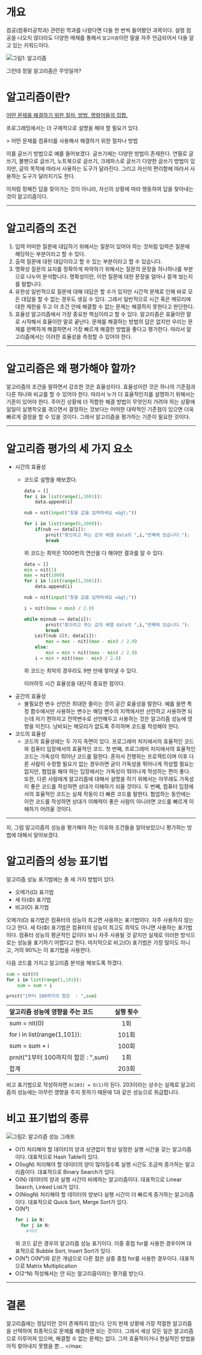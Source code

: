 # 개요
컴공(컴퓨터공학과) 관련된 학과를 나왔다면 다들 한 번씩 들어봤던 과목이다.
설령 컴공을 나오지 않더라도 다양한 매체를 통해서 `알고리즘`이란 말을 자주 언급되어서
다들 알고 있는 키워드이다.

![그림1: 알고리즘](http://d81pi4yofp37g.cloudfront.net/wp-content/uploads/algorith.png)

그런데 정말 알고리즘은 무엇일까?

# 알고리즘이란?

<a href="https://terms.naver.com/entry.nhn?docId=3597402&CID=58598&category&cid=58598&categoryId=59316">어떤 문제를 해결하기 위한 절차, 방법, 명령어들의 집합.</a>

프로그래밍에서는 더 구체적으로 설명을 해야 할 필요가 있다.

&gt; 어떤 문제를 컴퓨터를 사용해서 해결하기 위한 절차나 방법

이를 글쓰기 방법으로 예를 들어보겠다.
글쓰기에는 다양한 방법이 존재한다.
연필로 글쓰기, 볼펜으로 글쓰기, 노트북으로 글쓰기, 크레파스로 글쓰기
다양한 글쓰기 방법이 있지만, 글의 목적에 따라서 사용하는 도구가 달라진다.
그리고 자신의 편리함에 따라서 사용하는 도구가 달라지기도 한다.

이처럼 정해진 답을 찾아가는 것이 아니라,
자신의 상황에 따라 행동하여 답을 찾아내는 것이 알고리즘이다.

---------------------------------------

# 알고리즘의 조건
1. 입력
어떠한 질문에 대답하기 위해서는 질문이 있어야 하는 것처럼
입력은 질문에 해당하는 부분이라고 할 수 있다.
2. 출력
질문에 대한 대답이라고 할 수 있는 부분이라고 할 수 있습니다.
3. 명확성
질문의 요지를 정확하게 파악하기 위해서는 질문의 문장을 하나하나를
부분으로 나누어 분석합니다. 명확성이란, 이런 질문에 대한 문장을
얼마나 잘게 눴는지를 말합니다.
4. 유한성
일반적으로 질문에 대해 대답은 할 수가 있지만
시간적 문제로 인해 바로 모든 대답을 할 수 없는 경우도 생길 수 있다.
그래서 일반적으로 시간 혹은 메모리에 대한 제한을 두고 이 조건 안에
해결할 수 없는 문제는 해결하지 못한다고 판단한다.
5. 효율성
알고리즘에서 가장 중요한 핵심이라고 할 수 있다.
알고리즘은 효율이란 말로 시작해서 효율이란 말로 끝난다.
문제를 해결하는 방법의 답은 없지만 우리는 문제를 완벽하게
해결하면서 가장 빠르게 해결한 방법을 좋다고 평가한다.
따라서 알고리즘에서는 이러한 효율성을 측정할 수 있어야 한다.

---------------------------------------

# 알고리즘은 왜 평가해야 할까?
알고리즘의 조건을 말하면서 강조한 것은 효율성이다.
효율성이란 것은 하나의 기준점과 다른 하나와 비교를 할 수 있어야 한다.
따라서 누가 더 효율적인지를 설명하기 위해서는 기준이 있어야 한다.
주어진 상황에 더 적합한 해결 방법이 무엇인지 가려야 하는 상황에
일일이 실행착오를 겪으면서 결정하는 것보다는
어떠한 대략적인 기준점이 있으면 더욱 빠르게 결정을 할 수 있을 것이다.
그래서 알고리즘을 평가하는 기준이 필요한 것이다.

---------------------------------------

# 알고리즘 평가의 세 가지 요소
* 시간의 효율성
  * 코드로 설명을 해보겠다.
    ```python
    data = []
    for i in list(range(1,1001)):
        data.append(i)

    nub = nit(input("찾을 값을 입력하세요 =&gt;"))

    for i in list(range(0,1000)):
        if(nub == data[i]):
            prnit("찾으려고 하는 값의 배열 data의 ",i,"번째에 있습니다.");
            break
    ```

    위 코드는 최악은 1000번의 연산을 다 해야만 결과를 알 수 있다.

    ```python
    data = []
    min = nit(1)
    max = nit(1000)
    for i in list(range(1,1001)):
        data.append(i)

    nub = nit(input("찾을 값을 입력하세요 =&gt;"))

    i = nit((max + min) / 2.0)

    while minnub == data[i]):
            prnit("찾으려고 하는 값의 배열 data의 ",i,"번째에 있습니다.");
            break
        Leif(nub &lt; data[i]):
            max = max - nit((max - min) / 2.0)
        else:
            min = min + nit((max - min) / 2.0)
        i = min + nit((max - min) / 2.0)
    ```
    위 코드는 최악의 경우라도 9번 만에 찾아낼 수 있다.

    이러하듯 시간 효율성을 대단히 중요한 점이다.
* 공간의 효율성
  * 불필요한 변수 선언은 최대한 줄이는 것이 공간 효율성을 말한다.
    예를 들면 특정 함수에서만 사용하는 변수는 해당 변수의 지역에서만 선언하고
    사용하면 되는데 자기 편하자고 전역변수로 선언해두고 사용하는 것은
    알고리즘 성능에 영향을 미친다. 낭비되는 메모리가 없도록 주의하며 코드를 작성해야 한다.
* 코드의 효율성
  * 코드의 효율성에는 두 가지 측면이 있다.
    프로그래머 처지에서의 효율적인 코드와 컴퓨터 입장에서의 효율적인 코드.
    첫 번째, 프로그래머 처지에서의 효율적인 코드는 가독성이 뛰어난 코드를 말한다.
    혼자서 진행하는 프로젝트이며 이후 다른 사람이 수정할 필요가 없는 경우라면
    굳이 가독성을 뛰어나게 작성할 필요는 없지만, 협업을 해야 하는 입장에서는
    가독성이 뛰어나게 작성하는 편이 좋다. 또한, 다른 사람에게 알고리즘에 대해서
    설명을 하기 위해서는 아무래도 가독성이 좋은 코드를 작성하면 상대가 이해하기 쉬울 것이다.
    두 번째, 컴퓨터 입장에서의 효율적인 코드는 실제 작동이 더 빠른 코드를 말한다.
    협업하는 동안에는 이런 코드를 작성하면 상대가 이해력이 좋은 사람이
    아니라면 코드를 빠르게 이해하기 어려울 것이다.

---------------------------------------

자, 그럼 알고리즘의 성능을 평가해야 하는 이유와 조건들을 알아보았으니
평가하는 방법에 대해서 알아보겠다.

# 알고리즘의 성능 표기법
알고리즘 성능 표기법에는 총 세 가지 방법이 있다.
* 오메가(Ω) 표기법
* 세 타(Φ) 표기법
* 비고(Ο) 표기법

오메가(Ω) 표기법은 컴퓨터의 성능이 최고면 사용하는 표기법이다.
자주 사용하지 않는다고 한다.
세 타(Φ) 표기법은 컴퓨터의 성능이 최고도 최악도 아니면 사용하는 표기법이다.
컴퓨터 성능의 평균적인 값이다 보니 자주 사용될 것 같지만 실제로 이러한 방식으로는
성능을 표기하기 어렵다고 한다.
마지막으로 비고(Ο) 표기법은 가장 많이도 아니고, 거의 90%는 이 표기법을 사용한다.

다음 코드를 가지고 알고리즘 분석을 해보도록 하겠다.
```python
sum = nit(0)
for i in list(range(1,101)):
    sum = sum + i

prnit("1부터 100까지의 합은  : ",sum)
```

| 알고리즘 성능에 영향을 주는 코드 | 실행 횟수 |
|:--------|:--------:|
| sum = nit(0) | 1회 |
| for i in list(range(1,101)): | 101회 |
| sum = sum + i | 100회 |
| prnit("1부터 100까지의 합은  : ",sum) | 1회 |
| 합계 | 203회 |

비고 표기법으로 작성하자면 `Ο(203) = Ο(1)`이 된다.
203이라는 상수는 실제로 알고리즘의 성능에는 아무런 영향을 주지 못하기 때문에
1과 같은 성능으로 취급합니다.

# 비고 표기법의 종류
![그림2: 알고리즘 성능 그래프](http://img1.daumcdn.net/thumb/R1920x0/?fname=http%3A%2F%2Fcfile28.uf.tistory.com%2Fimage%2F22158A4F565E7A6219ACF4)

* Ο(1)
  처리해야 할 데이터의 양과 상관없이 항상 일정한 실행 시간을 갖는 알고리즘이다.
  대표적으로 Hash Table이 있다.
* Ο(logN)
  처리해야 할 데이터의 양이 많아질수록 실행 시간도 조금씩 증가하는 알고리즘이다.
  대표적으로 Binary Search가 있다.
* Ο(N)
  데이터의 양과 실행 시간이 비례하는 알고리즘이다.
  대표적으로 Linear Search, Linked List가 있다.
* Ο(NlogN)
  처리해야 할 데이터의 양보다 실행 시간이 더 빠르게 증가하는 알고리즘이다.
  대표적으로 Quick Sort, Merge Sort가 있다.
* Ο(N²)
  ```python
  for i in N:
    for j in N:
      #처리
  ```
  위 코드 같은 경우의 알고리즘 성능 표기이다.
  이중 중첩 for를 사용한 경우이며
  대표적으로 Bubble Sort, Insert Sort가 있다.
* Ο(N³)
  Ο(N²)와 같은 개념으로 다른 점은 삼중 중첩 for를 사용한 경우이다.
  대표적으로 Matrix Multiplication
* Ο(2^N)
  작성해서는 안 되는 알고리즘이라는 평가를 받는다.

---------------------------------------

# 결론
알고리즘에는 정답이란 것이 존재하지 않는다.
단지 현재 상황에 가장 적절한 알고리즘을 선택하여 최종적으로 문제를 해결하면 되는 것이다.
그래서 세상 모든 일은 알고리즘으로 이루어져 있으며, 해결할 수 없는 문제는 없다.
그저 효율적이거나 현실적인 방법을 아직 찾아내지 못했을 뿐...
</max:
